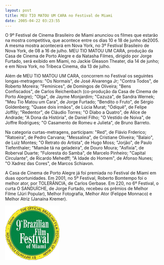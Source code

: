```yaml
---
layout: post
title: MEU TIO MATOU UM CARA no Festival de Miami
date: 2005-04-22 03:23:55
---
```

O 9º Festival de Cinema Brasileiro de Miami anunciou os filmes que estarão na mostra competitiva, que acontece entre os dias 10 e 18 de junho de2005. A mesma mostra acontecerá em Nova York, no 3º Festival Brasileiro de Nova York, de 08 a 16 de julho. MEU TIO MATOU UM CARA, produção da Casa de Cinema de Porto Alegre e da Natasha Filmes, dirigido por Jorge Furtado, será exibido em Miami, no Jackie Gleason Theater, dia 14 de junho; e em Nova York, no Tribeca Cinema, dia 13 de julho.

Além de MEU TIO MATOU UM CARA, concorrem no Festival os seguintes longas-metragens: "Os Normais", de José Alvarenga Jr; "Contra Todos", de Roberto Moreira; "Feminices", de Domingos de Oliveira; "Bens Confiscados", de Carlos Reichenbach (co-produção da Casa de Cinema de Porto Alegre); "Olga", de Jayme Monjardim; "Cazuza", de Sandra Wernek; "Meu Tio Matou um Cara", de Jorge Furtado; "Bendito o Fruto", de Sérgio Goldenberg; "Quase dois irmãos", de Lúcia Murat; "Ódiquê", de Felipe Joffily; "Redentor", de Cláudio Torres; "O Diabo a Quatro", de Alice de Andrade; "A Dona da História", de Daniel Filho; "O Vestido de Noiva", de Joffre Rodrigues; "O Casamento de Romeu e Julieta", de Bruno Barreto.

Na categoria curtas-metragens, participam: "Red", de Flávio Frderico; "Ratoeira", de Pedro Carvana; "Messalina", de Cristiane Oliveira; "Balaio", de Luiz Montes; "O Retrato do Artista", de Hugo Moss; "Jorjão", de Paulo Tiefenthaler; "Mamãe tá na geladeira", de Douro Moura; "Asfixia", de Roberval Duarte; "Fuloresta do Samba", de Marcelo Pinheiro; "Capital Circulante", de Ricardo Mehedff; "A Idade do Homem", de Afonso Nunes; "O Xadrez das Cores", de Marcos Schiavon.

A Casa de Cinema de Porto Alegre já foi premiada no Festival de Miami em duas oportunidades. Em 2001, no 5º Festival, Roberto Bomtempo foi o melhor ator, por TOLERÂNCIA, de Carlos Gerbase. Em 220, no 6º Festival, o curta O SANDUÍCHE, de Jorge Furtado, recebeu os prêmios de Melhor Filme (Júri Popular), Melhor Fotografia, Melhor Ator (Felippe Monnaco) e Melhor Atriz (Janaína Kremer).

![](/uploads/festiv-miami.png)